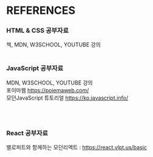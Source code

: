 # REFERENCES

### HTML & CSS 공부자료
책, MDN, W3SCHOOL, YOUTUBE 강의<br/><br/>

### JavaScript 공부자료
MDN, W3SCHOOL, YOUTUBE 강의<br>
포이마웹 https://poiemaweb.com/ <br>
모던JavaScript 튜토리얼 https://ko.javascript.info/ 

<br/><br/>
### React 공부자료
밸로퍼트와 함께하는 모던리액트 : https://react.vlpt.us/basic<br/><br/>
